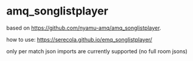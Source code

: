 # amq_songlistplayer

based on https://github.com/nyamu-amq/amq_songlistplayer.

how to use:
https://serecola.github.io/emq_songlistplayer/

only per match json imports are currently supported (no full room jsons)
